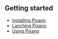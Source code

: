 ## Getting started
- [Installing Pixano](start/install.md)
- [Lanching Pixano](start/launch.md)
- [Using Pixano](start/use.md)

